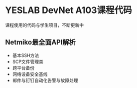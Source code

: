 # YESLAB DevNet A103课程代码
课程使用的代码与学生项目，不断更新中
## Netmiko最全面API解析
* 基本SSH方法
* SCP文件管理类
* 跨平台备份
* 网络设备安全基线
* 邮件与钉钉自动化告警与故障处理
